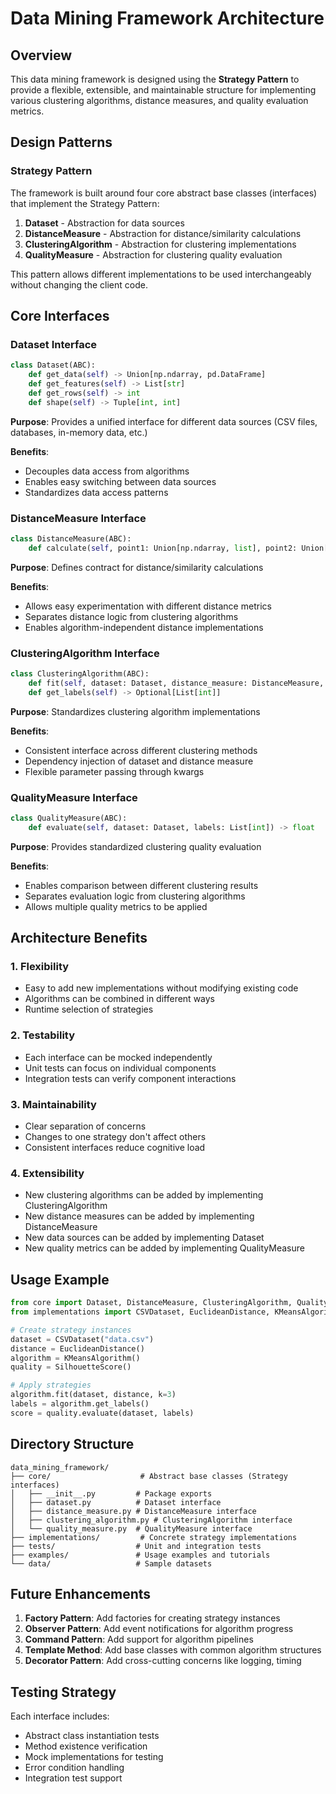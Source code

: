 # Data Mining Framework Architecture

## Overview

This data mining framework is designed using the **Strategy Pattern** to provide a flexible, extensible, and maintainable structure for implementing various clustering algorithms, distance measures, and quality evaluation metrics.

## Design Patterns

### Strategy Pattern

The framework is built around four core abstract base classes (interfaces) that implement the Strategy Pattern:

1. **Dataset** - Abstraction for data sources
2. **DistanceMeasure** - Abstraction for distance/similarity calculations  
3. **ClusteringAlgorithm** - Abstraction for clustering implementations
4. **QualityMeasure** - Abstraction for clustering quality evaluation

This pattern allows different implementations to be used interchangeably without changing the client code.

## Core Interfaces

### Dataset Interface
```python
class Dataset(ABC):
    def get_data(self) -> Union[np.ndarray, pd.DataFrame]
    def get_features(self) -> List[str]
    def get_rows(self) -> int
    def shape(self) -> Tuple[int, int]
```

**Purpose**: Provides a unified interface for different data sources (CSV files, databases, in-memory data, etc.)

**Benefits**: 
- Decouples data access from algorithms
- Enables easy switching between data sources
- Standardizes data access patterns

### DistanceMeasure Interface
```python
class DistanceMeasure(ABC):
    def calculate(self, point1: Union[np.ndarray, list], point2: Union[np.ndarray, list]) -> float
```

**Purpose**: Defines contract for distance/similarity calculations

**Benefits**:
- Allows easy experimentation with different distance metrics
- Separates distance logic from clustering algorithms
- Enables algorithm-independent distance implementations

### ClusteringAlgorithm Interface
```python
class ClusteringAlgorithm(ABC):
    def fit(self, dataset: Dataset, distance_measure: DistanceMeasure, **kwargs: Any) -> None
    def get_labels(self) -> Optional[List[int]]
```

**Purpose**: Standardizes clustering algorithm implementations

**Benefits**:
- Consistent interface across different clustering methods
- Dependency injection of dataset and distance measure
- Flexible parameter passing through kwargs

### QualityMeasure Interface
```python
class QualityMeasure(ABC):
    def evaluate(self, dataset: Dataset, labels: List[int]) -> float
```

**Purpose**: Provides standardized clustering quality evaluation

**Benefits**:
- Enables comparison between different clustering results
- Separates evaluation logic from clustering algorithms
- Allows multiple quality metrics to be applied

## Architecture Benefits

### 1. **Flexibility**
- Easy to add new implementations without modifying existing code
- Algorithms can be combined in different ways
- Runtime selection of strategies

### 2. **Testability**
- Each interface can be mocked independently
- Unit tests can focus on individual components
- Integration tests can verify component interactions

### 3. **Maintainability**
- Clear separation of concerns
- Changes to one strategy don't affect others
- Consistent interfaces reduce cognitive load

### 4. **Extensibility**
- New clustering algorithms can be added by implementing ClusteringAlgorithm
- New distance measures can be added by implementing DistanceMeasure
- New data sources can be added by implementing Dataset
- New quality metrics can be added by implementing QualityMeasure

## Usage Example

```python
from core import Dataset, DistanceMeasure, ClusteringAlgorithm, QualityMeasure
from implementations import CSVDataset, EuclideanDistance, KMeansAlgorithm, SilhouetteScore

# Create strategy instances
dataset = CSVDataset("data.csv")
distance = EuclideanDistance()
algorithm = KMeansAlgorithm()
quality = SilhouetteScore()

# Apply strategies
algorithm.fit(dataset, distance, k=3)
labels = algorithm.get_labels()
score = quality.evaluate(dataset, labels)
```

## Directory Structure

```
data_mining_framework/
├── core/                    # Abstract base classes (Strategy interfaces)
│   ├── __init__.py         # Package exports
│   ├── dataset.py          # Dataset interface
│   ├── distance_measure.py # DistanceMeasure interface
│   ├── clustering_algorithm.py # ClusteringAlgorithm interface
│   └── quality_measure.py  # QualityMeasure interface
├── implementations/         # Concrete strategy implementations
├── tests/                  # Unit and integration tests
├── examples/               # Usage examples and tutorials
└── data/                   # Sample datasets
```

## Future Enhancements

1. **Factory Pattern**: Add factories for creating strategy instances
2. **Observer Pattern**: Add event notifications for algorithm progress
3. **Command Pattern**: Add support for algorithm pipelines
4. **Template Method**: Add base classes with common algorithm structures
5. **Decorator Pattern**: Add cross-cutting concerns like logging, timing

## Testing Strategy

Each interface includes:
- Abstract class instantiation tests
- Method existence verification
- Mock implementations for testing
- Error condition handling
- Integration test support
